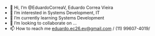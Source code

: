 - 👋 Hi, I’m @EduardoCorreaV, Eduardo Correa Vieira
- 👀 I’m interested in Systems Development, IT
- 🌱 I’m currently learning Systems Development
- 💞️ I’m looking to collaborate on ...
- 📫 How to reach me eduardo.ec26.ev@gmail.com / (11) 99607-4019/

<!---
EduardoCorreaV/EduardoCorreaV is a ✨ special ✨ repository because its `README.md` (this file) appears on your GitHub profile.
You can click the Preview link to take a look at your changes.
--->
